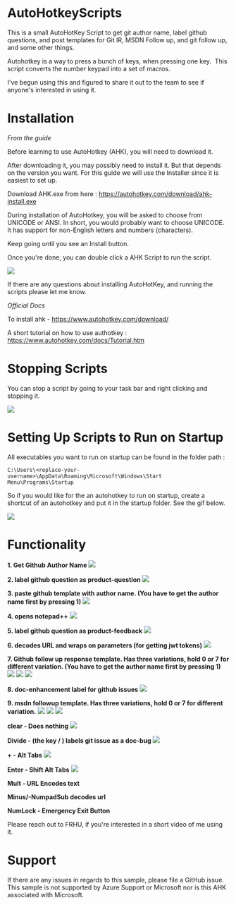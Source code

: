 # AutoHotkeyScripts

This is a small AutoHotKey Script to get git author name, label github questions, and post templates for Git IR, MSDN Follow up, and git follow up, and some other things.

Autohotkey is a way to press a bunch of keys, when pressing one key. 
This script converts the number keypad into a set of macros. 

I've begun using this and figured to share it out to the team to see if anyone's interested in using it. 

# Installation
*From the guide*

Before learning to use AutoHotkey (AHK), you will need to download it. 

After downloading it, you may possibly need to install it. But that depends on the version you want. For this guide we will use the Installer since it is easiest to set up.

Download AHK.exe from here : https://autohotkey.com/download/ahk-install.exe

During installation of AutoHotkey, you will be asked to choose from UNICODE or ANSI. In short, you would probably want to choose UNICODE. It has support for non-English letters and numbers (characters). 

Keep going until you see an Install button.

Once you're done, you can double click a AHK Script to run the script. 

![](Gifs/Run_AHK_Script.gif)

If there are any questions about installing AutoHotKey, and running the scripts please let me know. 


*Official Docs*

To install ahk - https://www.autohotkey.com/download/

A short tutorial on how to use authotkey : https://www.autohotkey.com/docs/Tutorial.htm

# Stopping Scripts

You can stop a script by going to your task bar and right clicking and stopping it. 

![](Gifs/Exit_Script.gif)

# Setting Up Scripts to Run on Startup

All executables you want to run on startup can be found in the folder path : 

`C:\Users\<replace-your-username>\AppData\Roaming\Microsoft\Windows\Start Menu\Programs\Startup`

So if you would like for the an autohotkey to run on startup, create a shortcut of an autohotkey and put it in the startup folder. 
See the gif below.

![](Gifs/Run_On_Startup.gif)

# Functionality

**1. Get Github Author Name**
![](Gifs/1_Get_OP_Name.gif)


**2. label github question as product-question**
![](Gifs/2_Label_Product_Question.gif)


**3. paste github template with author name. (You have to get the author name first by pressing 1)**
![](Gifs/3_Initial_Response.gif)


**4. opens notepad++**
![](Gifs/4_Open_Notepad++.gif)


**5. label github question as product-feedback**
![](Gifs/5_Label_Feedback.gif)


**6. decodes URL and wraps on parameters (for getting jwt tokens)**
![](Gifs/6_Decode_URL_Wrap_Params.gif)


**7. Github follow up response template. Has three variations, hold 0 or 7 for different variation. (You have to get the author name first by pressing 1)** 
![](Gifs/7_GitHub_Follow_Up.gif)
![](Gifs/7+0_GitHub_Follow_Up.gif)
![](Gifs/7+Dot_GitHub_Follow_Up.gif)


**8. doc-enhancement label for github issues**
![](Gifs/8_Label_Doc_Enhancement.gif)


**9. msdn followup template. Has three variations, hold 0 or 7 for different variation.**
![](Gifs/9_MSDN_Follow_Up.gif)
![](Gifs/9+0_MSDN_Follow_Up.gif)
![](Gifs/9+Dot_MSDN_Follow_Up.gif)


**clear - Does nothing**
![](1_Get_OP_Name.gif)


**Divide - (the key / ) labels git issue as a doc-bug**
![](Gifs/Divide_Label_Doc_Bug.gif)


**+ - Alt Tabs**
![](Gifs/+_Alt_Tab.gif)

**Enter - Shift Alt Tabs**
![](Gifs/Enter_Shift_Alt_Tab.gif)

**Mult - URL Encodes text**

**Minus/-NumpadSub decodes url**

**NumLock  - Emergency Exit Button**

Please reach out to FRHU, if you're interested in a short video of me using it. 

# Support
If there are any issues in regards to this sample, please file a GitHub issue. This sample is not supported by Azure Support or Microsoft nor is this AHK associated with Microsoft.
